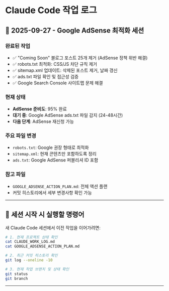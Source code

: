 # Claude Code 작업 로그

## 📅 2025-09-27 - Google AdSense 최적화 세션

### 완료된 작업
- ✅ "Coming Soon" 블로그 포스트 25개 제거 (AdSense 정책 위반 해결)
- ✅ robots.txt 최적화: CSS/JS 차단 규칙 제거
- ✅ sitemap.xml 업데이트: 삭제된 포스트 제거, 날짜 갱신
- ✅ ads.txt 파일 확인 및 접근성 검증
- ✅ Google Search Console 사이트맵 문제 해결

### 현재 상태
- **AdSense 준비도**: 95% 완료
- **대기 중**: Google AdSense ads.txt 파일 감지 (24-48시간)
- **다음 단계**: AdSense 재신청 가능

### 주요 파일 변경
- `robots.txt`: Google 권장 형태로 최적화
- `sitemap.xml`: 현재 콘텐츠만 포함하도록 정리
- `ads.txt`: Google AdSense 퍼블리셔 ID 포함

### 참고 파일
- `GOOGLE_ADSENSE_ACTION_PLAN.md`: 전체 액션 플랜
- 커밋 히스토리에서 세부 변경사항 확인 가능

---

## 📝 세션 시작 시 실행할 명령어

새 Claude Code 세션에서 이전 작업을 이어가려면:

```bash
# 1. 현재 프로젝트 상태 확인
cat CLAUDE_WORK_LOG.md
cat GOOGLE_ADSENSE_ACTION_PLAN.md

# 2. 최근 커밋 히스토리 확인
git log --oneline -10

# 3. 현재 작업 브랜치 및 상태 확인
git status
git branch
```

---
